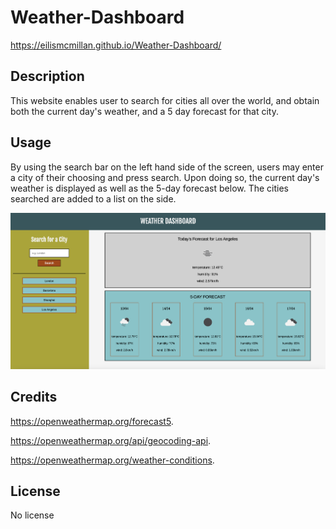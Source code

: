# Weather-Dashboard
https://eilismcmillan.github.io/Weather-Dashboard/

## Description
This website enables user to search for cities all over the world, and obtain both the current day's weather, and a 5 day forecast for that city. 

## Usage
By using the search bar on the left hand side of the screen, users may enter a city of their choosing and press search. Upon doing so, the current day's weather is displayed as well as the 5-day forecast below. The cities searched are added to a list on the side. 

![screenshot of weather dashboard](https://github.com/eilismcmillan/Weather-Dashboard/blob/main/assets/images/weather%20dashboard%20screenshot.png)

## Credits
https://openweathermap.org/forecast5. 

https://openweathermap.org/api/geocoding-api. 

https://openweathermap.org/weather-conditions. 


## License
No license

